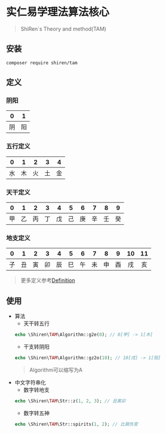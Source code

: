 # 实仁易学理法算法核心
> ShiRen`s Theory and method(TAM)

## 安装

```shell
composer require shiren/tam
```

## 定义

### 阴阳

|  0    |  1    |
| :---: | :---: |
|  阴   |  阳    |

### 五行定义

|  0    |  1    |  2    |  3    |  4    |
| :---: | :---: | :---: | :---: | :---: |
|  水   |  木    |  火   |  土   |  金   |

### 天干定义

|0|1|2|3|4|5|6|7|8|9|
| :---: | :---: | :---: | :---: | :---: | :---: | :---: | :---: | :---: | :---: |
|甲|乙|丙|丁|戊|己|庚|辛|壬|癸|


### 地支定义

|0|1|2|3|4|5|6|7|8|9|10|11|
| :---: | :---: | :---: | :---: | :---: | :---: | :---: | :---: | :---: | :---: | :---: | :---: |
|子|丑|寅|卯|辰|巳|午|未|申|酉|戌|亥|

> 更多定义参考[Definition](./src/Definition.php)

## 使用
  - 算法
    - 天干转五行
    ```php
    echo \Shiren\TAM\Algorithm::g2e(0); // 0[甲] -> 1[木]
    ```
    - 干支转阴阳
    ```php
    echo \Shiren\TAM\Algorithm::gz2o(10); // 10[戌] -> 1[阳]
    ```
    > Algorithm可以缩写为A
  - 中文字符串化
    - 数字转地支
    ```php
    echo \Shiren\TAM\Str::z(1, 2, 3); // 丑寅卯
    ```
      - 数字转五神
    ```php
    echo \Shiren\TAM\Str::spirits(1, 2); // 比肩伤官
    ```